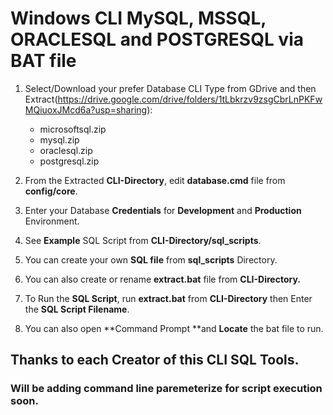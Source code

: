 # Windows CLI MySQL, MSSQL, ORACLESQL and POSTGRESQL via BAT file
1. Select/Download your prefer Database CLI Type from GDrive and then Extract(https://drive.google.com/drive/folders/1tLbkrzv9zsgCbrLnPKFwMQiuoxJMcd6a?usp=sharing):
   - microsoftsql.zip
   - mysql.zip
   - oraclesql.zip
   - postgresql.zip

2. From the Extracted **CLI-Directory**, edit **database.cmd** file from **config/core**.
3. Enter your Database **Credentials** for **Development** and **Production** Environment.
4. See **Example** SQL Script from **CLI-Directory/sql_scripts**.
5. You can create your own **SQL file** from **sql_scripts** Directory.
6. You can also create or rename **extract.bat** file from **CLI-Directory.**
7. To Run the **SQL Script**, run **extract.bat** from **CLI-Directory** then Enter the **SQL Script Filename**.
8. You can also open **Command Prompt **and **Locate** the bat file to run.

## Thanks to each Creator of this CLI SQL Tools.
### Will be adding command line paremeterize for script execution soon.
